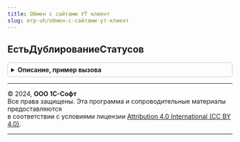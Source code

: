 ```yaml
---
title: Обмен с сайтами УТ клиент
slug: erp-uh/обмен-с-сайтами-ут-клиент
---
```



## ЕстьДублированиеСтатусов
<details style="margin: 1em 0; padding: 0.5em; border: 1px solid #ccc; border-radius: 6px;">

<summary style="font-weight: bold; cursor: pointer;">Описание, пример вызова</summary>

```bsl

Функция ЕстьДублированиеСтатусов(ТекущиеДанные, СоответствиеСтатусовЗаказов, ИмяКолонки) Экспорт
```

Пример вызова
```bsl
Результат = ОбменССайтамиУТКлиент.ЕстьДублированиеСтатусов(ТекущиеДанные, СоответствиеСтатусовЗаказов, ИмяКолонки));
```
</details>

---

© 2024, **ООО 1С-Софт**  
Все права защищены. Эта программа и сопроводительные материалы предоставляются  
в соответствии с условиями лицензии [Attribution 4.0 International (CC BY 4.0)](https://creativecommons.org/licenses/by/4.0/legalcode).

---
